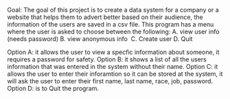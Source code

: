 Goal: 
The goal of this project is to create a data system for a company or a website that helps them to  advert better based on their audience, the information of the users are saved in a csv file. This program has a menu where the user is asked to choose between the following: 
A. view user info (needs password)
B. view anonymous info 
C. Create user
D. Quit

Option A: it allows the user to view a specfic information about someone, it requires a password for safety.
Option B: it shows a list of all the users information that was entered in the system without their name. 
Option C: it allows the user to enter their inforamtion so it can be stored at the system, it will ask the user to enter their first name, last name, race, job, password.
Option D: is to Quit the program. 
